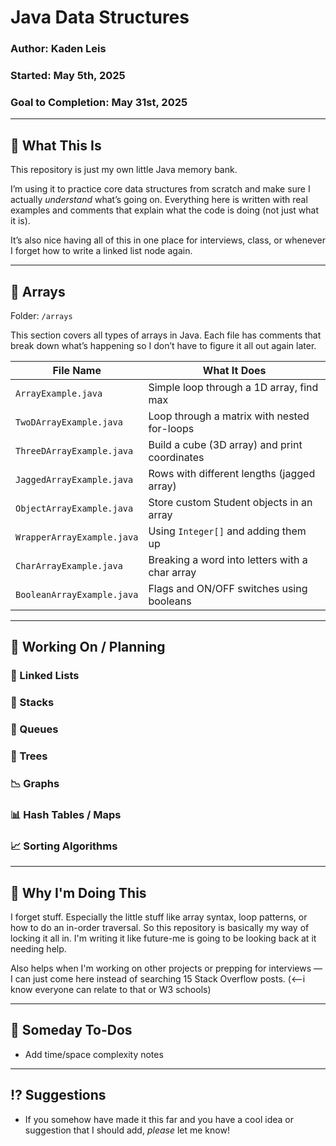# Java Data Structures

### Author: Kaden Leis  
### Started: May 5th, 2025
### Goal to Completion: May 31st, 2025

---

## 📖 What This Is

This repository is just my own little Java memory bank.

I’m using it to practice core data structures from scratch and make sure I actually *understand* what’s going on. Everything here is written with real examples and comments that explain what the code is doing (not just what it is).

It’s also nice having all of this in one place for interviews, class, or whenever I forget how to write a linked list node again.

---

## 🔢 Arrays

Folder: `/arrays`

This section covers all types of arrays in Java. Each file has comments that break down what’s happening so I don’t have to figure it all out again later.

| File Name                | What It Does                                      |
|--------------------------|---------------------------------------------------|
| `ArrayExample.java`      | Simple loop through a 1D array, find max          |
| `TwoDArrayExample.java`  | Loop through a matrix with nested for-loops       |
| `ThreeDArrayExample.java`| Build a cube (3D array) and print coordinates     |
| `JaggedArrayExample.java`| Rows with different lengths (jagged array)        |
| `ObjectArrayExample.java`| Store custom Student objects in an array          |
| `WrapperArrayExample.java`| Using `Integer[]` and adding them up             |
| `CharArrayExample.java`  | Breaking a word into letters with a char array    |
| `BooleanArrayExample.java`| Flags and ON/OFF switches using booleans         |

---

## 🚧 Working On / Planning

### 🔁 Linked Lists
### 🧱 Stacks
### 🔄 Queues
### 🌳 Trees
### 📉 Graphs
### 📊 Hash Tables / Maps
### 📈 Sorting Algorithms

---

## 💭 Why I'm Doing This

I forget stuff. Especially the little stuff like array syntax, loop patterns, or how to do an in-order traversal. So this repository is basically my way of locking it all in. I'm writing it like future-me is going to be looking back at it needing help.

Also helps when I'm working on other projects or prepping for interviews — I can just come here instead of searching 15 Stack Overflow posts. (<--i know everyone can relate to that or W3 schools)

---

## 🔗 Someday To-Dos

- Add time/space complexity notes

---

## ⁉️ Suggestions
- If you somehow have made it this far and you have a cool idea or suggestion that I should add, *please* let me know! 
